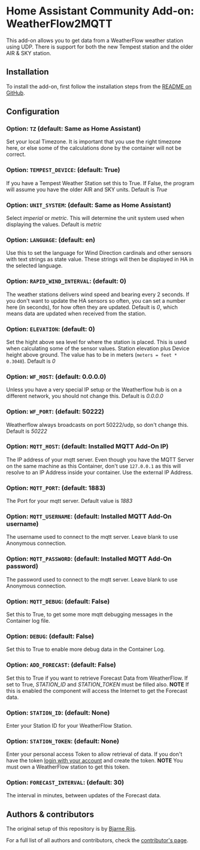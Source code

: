 # Home Assistant Community Add-on: WeatherFlow2MQTT

This add-on allows you to get data from a WeatherFlow weather station using UDP. There is support for both the new Tempest station and the older AIR & SKY station.

## Installation

To install the add-on, first follow the installation steps from the [README on GitHub](https://github.com/briis/hass-weatherflow2mqtt/blob/main/README.md).

## Configuration

### Option: `TZ` (default: Same as Home Assistant)

Set your local Timezone. It is important that you use the right timezone here, or else some of the calculations done by the container will not be correct.

### Option: `TEMPEST_DEVICE`: (default: True)

If you have a Tempest Weather Station set this to True. If False, the program will assume you have the older AIR and SKY units. Default is *True*

### Option: `UNIT_SYSTEM`: (default: Same as Home Assistant)

Select *imperial* or *metric*. This will determine the unit system used when displaying the values. Default is *metric*

### Option: `LANGUAGE`: (default: en)

Use this to set the language for Wind Direction cardinals and other sensors with text strings as state value. These strings will then be displayed in HA in the selected language.

### Option: `RAPID_WIND_INTERVAL`: (default: 0)

The weather stations delivers wind speed and bearing every 2 seconds. If you don't want to update the HA sensors so often, you can set a number here (in seconds), for how often they are updated. Default is *0*, which means data are updated when received from the station.

### Option: `ELEVATION`: (default: 0)

Set the hight above sea level for where the station is placed. This is used when calculating some of the sensor values. Station elevation plus Device height above ground. The value has to be in meters (`meters = feet * 0.3048`). Default is *0*

### Option: `WF_HOST`: (default: 0.0.0.0)

Unless you have a very special IP setup or the Weatherflow hub is on a different network, you should not change this. Default is *0.0.0.0*

### Option: `WF_PORT`: (default: 50222)

Weatherflow always broadcasts on port 50222/udp, so don't change this. Default is *50222*

### Option: `MQTT_HOST`: (default: Installed MQTT Add-On IP)

The IP address of your mqtt server. Even though you have the MQTT Server on the same machine as this Container, don't use `127.0.0.1` as this will resolve to an IP Address inside your container. Use the external IP Address.

### Option: `MQTT_PORT`: (default: 1883)

The Port for your mqtt server. Default value is *1883*

### Option: `MQTT_USERNAME`: (default: Installed MQTT Add-On username)

The username used to connect to the mqtt server. Leave blank to use Anonymous connection.

### Option: `MQTT_PASSWORD`: (default: Installed MQTT Add-On password)

The password used to connect to the mqtt server. Leave blank to use Anonymous connection.

### Option: `MQTT_DEBUG`: (default: False)

Set this to True, to get some more mqtt debugging messages in the Container log file.

### Option: `DEBUG`: (default: False)

Set this to True to enable more debug data in the Container Log.

### Option: `ADD_FORECAST`: (default: False)

Set this to True if you want to retrieve Forecast Data from WeatherFlow. If set to True, *STATION_ID* and *STATION_TOKEN* must be filled also. **NOTE** If this is enabled the component will access the Internet to get the Forecast data.

### Option: `STATION_ID`: (default: None)

Enter your Station ID for your WeatherFlow Station.

### Option: `STATION_TOKEN`: (default: None)

Enter your personal access Token to allow retrieval of data. If you don't have the token [login with your account](https://tempestwx.com/settings/tokens) and create the token. **NOTE** You must own a WeatherFlow station to get this token.

### Option: `FORECAST_INTERVAL`: (default: 30)

The interval in minutes, between updates of the Forecast data.

## Authors & contributors

The original setup of this repository is by [Bjarne Riis](https://github.com/briis).

For a full list of all authors and contributors, check the [contributor's page](https://github.com/briis/hass-weatherflow2mqtt/graphs/contributors).
